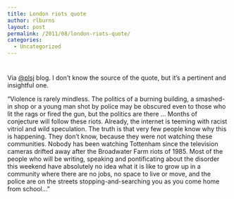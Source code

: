 ```yaml
---
title: London riots quote
author: rlburns
layout: post
permalink: /2011/08/london-riots-quote/
categories:
  - Uncategorized
---
```

# 

Via [@plsj][1] blog. I don’t know the source of the quote, but it’s a pertinent and insightful one. 

 [1]: http://pennyred.blogspot.com/2011/08/panic-on-streets-of-london.html?spref=fb

“Violence is rarely mindless. The politics of a burning building, a smashed-in shop or a young man shot by police may be obscured even to those who lit the rags or fired the gun, but the politics are there … Months of conjecture will follow these riots. Already, the internet is teeming with racist vitriol and wild speculation. The truth is that very few people know why this is happening. They don’t know, because they were not watching these communities. Nobody has been watching Tottenham since the television cameras drifted away after the Broadwater Farm riots of 1985. Most of the people who will be writing, speaking and pontificating about the disorder this weekend have absolutely no idea what it is like to grow up in a community where there are no jobs, no space to live or move, and the police are on the streets stopping-and-searching you as you come home from school…”